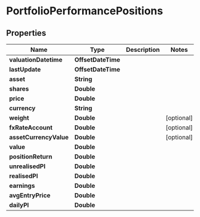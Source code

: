 

# PortfolioPerformancePositions


## Properties

Name | Type | Description | Notes
------------ | ------------- | ------------- | -------------
**valuationDatetime** | **OffsetDateTime** |  | 
**lastUpdate** | **OffsetDateTime** |  | 
**asset** | **String** |  | 
**shares** | **Double** |  | 
**price** | **Double** |  | 
**currency** | **String** |  | 
**weight** | **Double** |  |  [optional]
**fxRateAccount** | **Double** |  |  [optional]
**assetCurrencyValue** | **Double** |  |  [optional]
**value** | **Double** |  | 
**positionReturn** | **Double** |  | 
**unrealisedPl** | **Double** |  | 
**realisedPl** | **Double** |  | 
**earnings** | **Double** |  | 
**avgEntryPrice** | **Double** |  | 
**dailyPl** | **Double** |  | 



